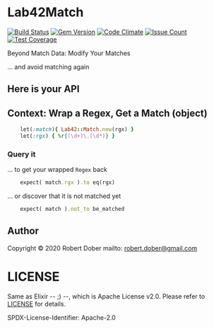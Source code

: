 

# Lab42Match

[![Build Status](https://travis-ci.org/RobertDober/lab42_match.svg?branch=master)](https://travis-ci.org/RobertDober/lab42_match)
[![Gem Version](https://badge.fury.io/rb/lab42_match.svg)](http://badge.fury.io/rb/lab42_match)
[![Code Climate](https://codeclimate.com/github/RobertDober/lab42_match/badges/gpa.svg)](https://codeclimate.com/github/RobertDober/lab42_match)
[![Issue Count](https://codeclimate.com/github/RobertDober/lab42_match/badges/issue_count.svg)](https://codeclimate.com/github/RobertDober/lab42_match)
[![Test Coverage](https://codeclimate.com/github/RobertDober/lab42_match/badges/coverage.svg)](https://codeclimate.com/github/RobertDober/lab42_match)

Beyond Match Data: Modify Your Matches

... and avoid matching again

## Here is your API

## Context: Wrap a Regex, Get a Match (object)


```ruby :include
    let(:match){ Lab42::Match.new(rgx) }
    let(:rgx) { %r{(\d+)\.(\d*)} }
```

### Query it


... to get your wrapped `Regex` back

```ruby :example Can access the wrapped Regex
    expect( match.rgx ).to eq(rgx)
```


... or discover that it is not matched yet

```ruby :example
    expect( match ).not_to be_matched
```







## Author

Copyright © 2020 Robert Dober
mailto: robert.dober@gmail.com

# LICENSE

Same as Elixir -- ;) --, which is Apache License v2.0. Please refer to [LICENSE](LICENSE) for details.

SPDX-License-Identifier: Apache-2.0

